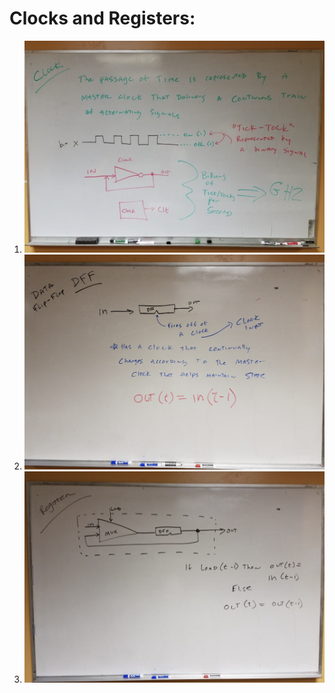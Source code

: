 # Clocks and Registers:
1. ![Clocks](images/Clocks.png)
2. ![DFFs](images/DFFs.png)
3. ![Registers](images/Registers.png)
